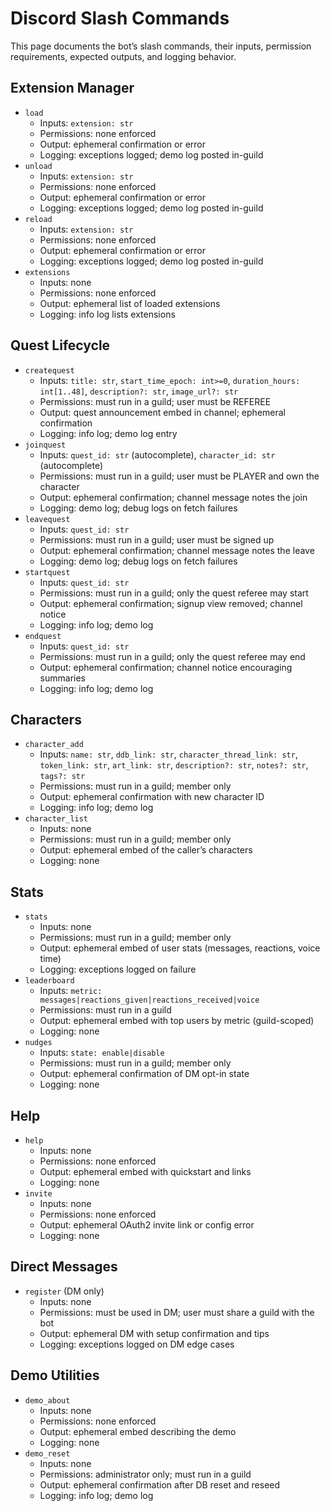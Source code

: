 # Discord Slash Commands

This page documents the bot’s slash commands, their inputs, permission requirements, expected outputs, and logging behavior.

## Extension Manager
- `load`
  - Inputs: `extension: str`
  - Permissions: none enforced
  - Output: ephemeral confirmation or error
  - Logging: exceptions logged; demo log posted in-guild
- `unload`
  - Inputs: `extension: str`
  - Permissions: none enforced
  - Output: ephemeral confirmation or error
  - Logging: exceptions logged; demo log posted in-guild
- `reload`
  - Inputs: `extension: str`
  - Permissions: none enforced
  - Output: ephemeral confirmation or error
  - Logging: exceptions logged; demo log posted in-guild
- `extensions`
  - Inputs: none
  - Permissions: none enforced
  - Output: ephemeral list of loaded extensions
  - Logging: info log lists extensions

## Quest Lifecycle
- `createquest`
  - Inputs: `title: str`, `start_time_epoch: int>=0`, `duration_hours: int[1..48]`, `description?: str`, `image_url?: str`
  - Permissions: must run in a guild; user must be REFEREE
  - Output: quest announcement embed in channel; ephemeral confirmation
  - Logging: info log; demo log entry
- `joinquest`
  - Inputs: `quest_id: str` (autocomplete), `character_id: str` (autocomplete)
  - Permissions: must run in a guild; user must be PLAYER and own the character
  - Output: ephemeral confirmation; channel message notes the join
  - Logging: demo log; debug logs on fetch failures
- `leavequest`
  - Inputs: `quest_id: str`
  - Permissions: must run in a guild; user must be signed up
  - Output: ephemeral confirmation; channel message notes the leave
  - Logging: demo log; debug logs on fetch failures
- `startquest`
  - Inputs: `quest_id: str`
  - Permissions: must run in a guild; only the quest referee may start
  - Output: ephemeral confirmation; signup view removed; channel notice
  - Logging: info log; demo log
- `endquest`
  - Inputs: `quest_id: str`
  - Permissions: must run in a guild; only the quest referee may end
  - Output: ephemeral confirmation; channel notice encouraging summaries
  - Logging: info log; demo log

## Characters
- `character_add`
  - Inputs: `name: str`, `ddb_link: str`, `character_thread_link: str`, `token_link: str`, `art_link: str`, `description?: str`, `notes?: str`, `tags?: str`
  - Permissions: must run in a guild; member only
  - Output: ephemeral confirmation with new character ID
  - Logging: info log; demo log
- `character_list`
  - Inputs: none
  - Permissions: must run in a guild; member only
  - Output: ephemeral embed of the caller’s characters
  - Logging: none

## Stats
- `stats`
  - Inputs: none
  - Permissions: must run in a guild; member only
  - Output: ephemeral embed of user stats (messages, reactions, voice time)
  - Logging: exceptions logged on failure
- `leaderboard`
  - Inputs: `metric: messages|reactions_given|reactions_received|voice`
  - Permissions: must run in a guild
  - Output: ephemeral embed with top users by metric (guild-scoped)
  - Logging: none
- `nudges`
  - Inputs: `state: enable|disable`
  - Permissions: must run in a guild; member only
  - Output: ephemeral confirmation of DM opt-in state
  - Logging: none

## Help
- `help`
  - Inputs: none
  - Permissions: none enforced
  - Output: ephemeral embed with quickstart and links
  - Logging: none
- `invite`
  - Inputs: none
  - Permissions: none enforced
  - Output: ephemeral OAuth2 invite link or config error
  - Logging: none

## Direct Messages
- `register` (DM only)
  - Inputs: none
  - Permissions: must be used in DM; user must share a guild with the bot
  - Output: ephemeral DM with setup confirmation and tips
  - Logging: exceptions logged on DM edge cases

## Demo Utilities
- `demo_about`
  - Inputs: none
  - Permissions: none enforced
  - Output: ephemeral embed describing the demo
  - Logging: none
- `demo_reset`
  - Inputs: none
  - Permissions: administrator only; must run in a guild
  - Output: ephemeral confirmation after DB reset and reseed
  - Logging: info log; demo log

